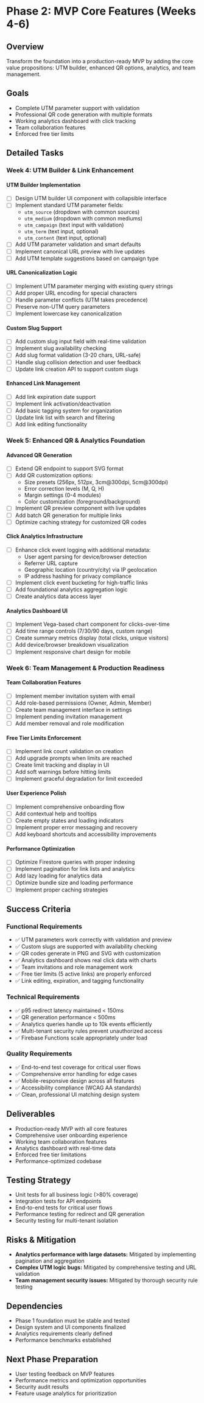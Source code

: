 # Phase 2: MVP Core Features (Weeks 4-6)

## Overview
Transform the foundation into a production-ready MVP by adding the core value propositions: UTM builder, enhanced QR options, analytics, and team management.

## Goals
- Complete UTM parameter support with validation
- Professional QR code generation with multiple formats
- Working analytics dashboard with click tracking
- Team collaboration features
- Enforced free tier limits

## Detailed Tasks

### Week 4: UTM Builder & Link Enhancement

#### UTM Builder Implementation
- [ ] Design UTM builder UI component with collapsible interface
- [ ] Implement standard UTM parameter fields:
  - `utm_source` (dropdown with common sources)
  - `utm_medium` (dropdown with common mediums)
  - `utm_campaign` (text input with validation)
  - `utm_term` (text input, optional)
  - `utm_content` (text input, optional)
- [ ] Add UTM parameter validation and smart defaults
- [ ] Implement canonical URL preview with live updates
- [ ] Add UTM template suggestions based on campaign type

#### URL Canonicalization Logic
- [ ] Implement UTM parameter merging with existing query strings
- [ ] Add proper URL encoding for special characters
- [ ] Handle parameter conflicts (UTM takes precedence)
- [ ] Preserve non-UTM query parameters
- [ ] Implement lowercase key canonicalization

#### Custom Slug Support
- [ ] Add custom slug input field with real-time validation
- [ ] Implement slug availability checking
- [ ] Add slug format validation (3-20 chars, URL-safe)
- [ ] Handle slug collision detection and user feedback
- [ ] Update link creation API to support custom slugs

#### Enhanced Link Management
- [ ] Add link expiration date support
- [ ] Implement link activation/deactivation
- [ ] Add basic tagging system for organization
- [ ] Update link list with search and filtering
- [ ] Add link editing functionality

### Week 5: Enhanced QR & Analytics Foundation

#### Advanced QR Generation
- [ ] Extend QR endpoint to support SVG format
- [ ] Add QR customization options:
  - Size presets (256px, 512px, 3cm@300dpi, 5cm@300dpi)
  - Error correction levels (M, Q, H)
  - Margin settings (0-4 modules)
  - Color customization (foreground/background)
- [ ] Implement QR preview component with live updates
- [ ] Add batch QR generation for multiple links
- [ ] Optimize caching strategy for customized QR codes

#### Click Analytics Infrastructure
- [ ] Enhance click event logging with additional metadata:
  - User agent parsing for device/browser detection
  - Referrer URL capture
  - Geographic location (country/city) via IP geolocation
  - IP address hashing for privacy compliance
- [ ] Implement click event bucketing for high-traffic links
- [ ] Add foundational analytics aggregation logic
- [ ] Create analytics data access layer

#### Analytics Dashboard UI
- [ ] Implement Vega-based chart component for clicks-over-time
- [ ] Add time range controls (7/30/90 days, custom range)
- [ ] Create summary metrics display (total clicks, unique visitors)
- [ ] Add device/browser breakdown visualization
- [ ] Implement responsive chart design for mobile

### Week 6: Team Management & Production Readiness

#### Team Collaboration Features
- [ ] Implement member invitation system with email
- [ ] Add role-based permissions (Owner, Admin, Member)
- [ ] Create team management interface in settings
- [ ] Implement pending invitation management
- [ ] Add member removal and role modification

#### Free Tier Limits Enforcement
- [ ] Implement link count validation on creation
- [ ] Add upgrade prompts when limits are reached
- [ ] Create limit tracking and display in UI
- [ ] Add soft warnings before hitting limits
- [ ] Implement graceful degradation for limit exceeded

#### User Experience Polish
- [ ] Implement comprehensive onboarding flow
- [ ] Add contextual help and tooltips
- [ ] Create empty states and loading indicators
- [ ] Implement proper error messaging and recovery
- [ ] Add keyboard shortcuts and accessibility improvements

#### Performance Optimization
- [ ] Optimize Firestore queries with proper indexing
- [ ] Implement pagination for link lists and analytics
- [ ] Add lazy loading for analytics data
- [ ] Optimize bundle size and loading performance
- [ ] Implement proper caching strategies

## Success Criteria

### Functional Requirements
- ✅ UTM parameters work correctly with validation and preview
- ✅ Custom slugs are supported with availability checking
- ✅ QR codes generate in PNG and SVG with customization
- ✅ Analytics dashboard shows real click data with charts
- ✅ Team invitations and role management work
- ✅ Free tier limits (5 active links) are properly enforced
- ✅ Link editing, expiration, and tagging functionality

### Technical Requirements
- ✅ p95 redirect latency maintained < 150ms
- ✅ QR generation performance < 500ms
- ✅ Analytics queries handle up to 10k events efficiently
- ✅ Multi-tenant security rules prevent unauthorized access
- ✅ Firebase Functions scale appropriately under load

### Quality Requirements
- ✅ End-to-end test coverage for critical user flows
- ✅ Comprehensive error handling for edge cases
- ✅ Mobile-responsive design across all features
- ✅ Accessibility compliance (WCAG AA standards)
- ✅ Clean, professional UI matching design system

## Deliverables
- Production-ready MVP with all core features
- Comprehensive user onboarding experience
- Working team collaboration features
- Analytics dashboard with real-time data
- Enforced free tier limitations
- Performance-optimized codebase

## Testing Strategy
- Unit tests for all business logic (>80% coverage)
- Integration tests for API endpoints
- End-to-end tests for critical user flows
- Performance testing for redirect and QR generation
- Security testing for multi-tenant isolation

## Risks & Mitigation
- **Analytics performance with large datasets:** Mitigated by implementing pagination and aggregation
- **Complex UTM logic bugs:** Mitigated by comprehensive testing and URL validation
- **Team management security issues:** Mitigated by thorough security rule testing

## Dependencies
- Phase 1 foundation must be stable and tested
- Design system and UI components finalized
- Analytics requirements clearly defined
- Performance benchmarks established

## Next Phase Preparation
- User testing feedback on MVP features
- Performance metrics and optimization opportunities
- Security audit results
- Feature usage analytics for prioritization

